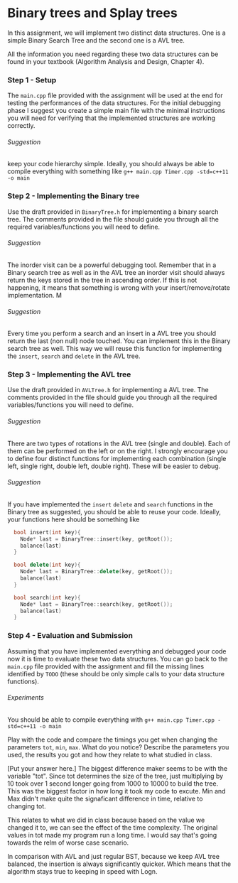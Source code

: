 # Binary trees and Splay trees

In this assignment, we will implement two distinct data structures. One is a simple Binary Search Tree and the second one is a AVL tree.

All the information you need regarding these two data structures can be found in your textbook (Algorithm Analysis and Design, Chapter 4).



### Step 1 - Setup

The `main.cpp` file provided with the assignment will be used at the end for testing the performances of the data structures. For the initial debugging phase I suggest you create a simple main file with the minimal instructions you will need for verifying that the implemented structures are working correctly.

###### Suggestion
keep your code hierarchy simple. Ideally, you should always be able to compile everything with something like `g++ main.cpp Timer.cpp -std=c++11 -o main`

### Step 2 - Implementing the Binary tree

Use the draft provided in `BinaryTree.h` for implementing a binary search tree. The comments provided in the file should guide you through all the required variables/functions you will need to define.

###### Suggestion
The inorder visit can be a powerful debugging tool. Remember that in a Binary search tree as well as in the AVL tree an inorder visit should always return the keys stored in the tree in ascending order. If this is not happening, it means that something is wrong with your insert/remove/rotate implementation.
M
###### Suggestion
Every time you perform a search and an insert in a AVL tree you should return the last (non null) node touched. You can implement this in the Binary search tree as well. This way we will reuse this function for implementing the `insert`, `search` and `delete` in the AVL tree.  



### Step 3 - Implementing the AVL tree

Use the draft provided in `AVLTree.h` for implementing a AVL tree. The comments provided in the file should guide you through all the required variables/functions you will need to define.

###### Suggestion
There are two types of rotations in the AVL tree (single and double). Each of them can be performed on the left or on the right. I strongly encourage you to define four distinct functions for implementing each combination (single left, single right, double left, double right). These will be easier to debug.

###### Suggestion
If you have implemented the `insert` `delete` and `search` functions in the Binary tree as suggested, you should be able to reuse your code. Ideally, your functions here should be something like

```c++
  bool insert(int key){
    Node* last = BinaryTree::insert(key, getRoot());
    balance(last)
  }
```

```c++
  bool delete(int key){
    Node* last = BinaryTree::delete(key, getRoot());
    balance(last)
  }
```

```c++
  bool search(int key){
    Node* last = BinaryTree::search(key, getRoot());
    balance(last)
  }
```

### Step 4 - Evaluation and Submission

Assuming that you have implemented everything and debugged your code now it is time to evaluate these two data structures. You can go back to the `main.cpp` file provided with the assignment and fill the missing lines identified by `TODO` (these should be only simple calls to your data structure functions).


###### Experiments

You should be able to compile everything with `g++ main.cpp Timer.cpp -std=c++11 -o main`

Play with the code and compare the timings you get when changing the parameters `tot`, `min`, `max`. What do you notice? Describe the parameters you used, the results you got and how they relate to what studied in class.

[Put your answer here.]
The biggest difference maker seems to be with the variable "tot". Since tot determines the size of the tree, just multiplying by 10 took over 1 second longer going from 1000 to 10000 to build the tree. This was the biggest factor in how long it took my code to excute. Min and Max didn't make quite the signaficant difference in time, relative to changing tot. 

This relates to what we did in class because based on the value we changed it to, we can see the effect of the time complexity. The original values in tot made my program run a long time. I would say that's going towards the relm of worse case scenario.

In comparison with AVL and just regular BST, because we keep AVL tree balanced, the insertion is always significantly quicker. Which means that the algorithm stays true to keeping in speed with Logn. 